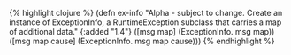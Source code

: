 {% highlight clojure %}
(defn ex-info
  "Alpha - subject to change.
   Create an instance of ExceptionInfo, a RuntimeException subclass
   that carries a map of additional data."
  {:added "1.4"}
  ([msg map]
     (ExceptionInfo. msg map))
  ([msg map cause]
     (ExceptionInfo. msg map cause)))
{% endhighlight %}
